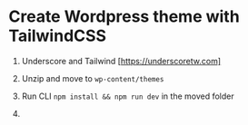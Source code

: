 # Create Wordpress theme with TailwindCSS 

1. Underscore and Tailwind [https://underscoretw.com]

2. Unzip and move to `wp-content/themes`

3. Run CLI `npm install && npm run dev` in the moved folder

4. 
  